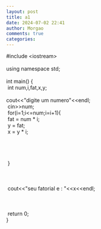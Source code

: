 ```yaml
---
layout: post
title: a1
date: 2024-07-02 22:41
author: Morgao
comments: true
categories: 
---
```

#include &lt;iostream&gt;<br />
<br />
using namespace std;<br />
<br />
int main() {<br />
<span style="white-space: pre;"> </span>int num,i,fat,x,y;<br />
<span style="white-space: pre;"> </span>cout&lt;&lt;"digite um numero"&lt;&lt;endl;<br />
<span style="white-space: pre;"> </span>cin&gt;&gt;num;<br />
<span style="white-space: pre;"> </span>for(i=1;i&lt;=num;i=i+1){<br />
<span style="white-space: pre;">  </span>fat = num * i;<br />
<span style="white-space: pre;">  </span>y = fat;<br />
<span style="white-space: pre;">  </span>x = y * i;<br />
<span style="white-space: pre;">  </span><br />
<span style="white-space: pre;">  </span><br />
<span style="white-space: pre;">  </span><br />
<span style="white-space: pre;">  </span><br />
<span style="white-space: pre;"> </span>}<br />
<span style="white-space: pre;"> </span><br />
<br />
<span style="white-space: pre;"> </span><br />
<span style="white-space: pre;"> </span>cout&lt;&lt;"seu fatorial e : "&lt;&lt;x&lt;&lt;endl;<br />
<span style="white-space: pre;"> </span><br />
<span style="white-space: pre;"> </span><br />
<span style="white-space: pre;"> </span>return 0;<br />
}
